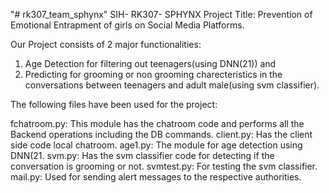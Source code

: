 "# rk307_team_sphynx" 
SIH- RK307- SPHYNX
Project Title: Prevention of Emotional Entrapment of girls on Social Media Platforms.

Our Project consists of 2 major functionalities:
1. Age Detection for filtering out teenagers(using DNN(21)) and
2. Predicting for grooming or non grooming charecteristics in the conversations between teenagers and adult male(using svm classifier).  

The following files have been used for the project:

fchatroom.py: This module has the chatroom code and performs all the Backend operations including the DB commands.
client.py: Has the client side code local chatroom.
age1.py: The module for age detection using DNN(21.
svm.py: Has the svm classifier code for detecting if the conversation is grooming or not.
svmtest.py: For testing the svm classifier.
mail.py: Used for sending alert messages to the respective authorities.
  
